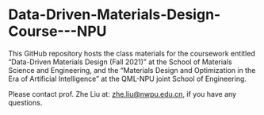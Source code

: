 # Data-Driven-Materials-Design-Course---NPU

This GitHub repository hosts the class materials for the coursework entitled “Data-Driven Materials Design (Fall 2021)” at the School of Materials Science and Engineering, and the “Materials Design and Optimization in the Era of Artificial Intelligence” at the QML-NPU joint School of Engineering.

Please contact prof. Zhe Liu at: zhe.liu@nwpu.edu.cn, if you have any questions. 
